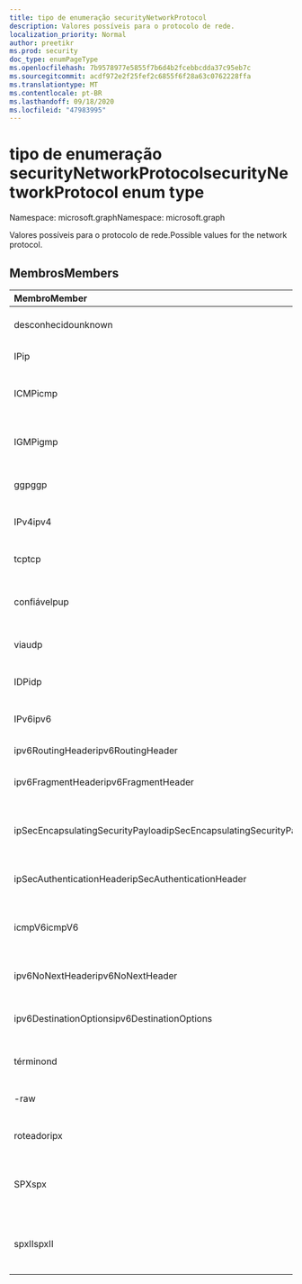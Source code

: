 ```yaml
---
title: tipo de enumeração securityNetworkProtocol
description: Valores possíveis para o protocolo de rede.
localization_priority: Normal
author: preetikr
ms.prod: security
doc_type: enumPageType
ms.openlocfilehash: 7b9578977e5855f7b6d4b2fcebbcdda37c95eb7c
ms.sourcegitcommit: acdf972e2f25fef2c6855f6f28a63c0762228ffa
ms.translationtype: MT
ms.contentlocale: pt-BR
ms.lasthandoff: 09/18/2020
ms.locfileid: "47983995"
---
```

# <a name="securitynetworkprotocol-enum-type"></a><span data-ttu-id="f36dc-103">tipo de enumeração securityNetworkProtocol</span><span class="sxs-lookup"><span data-stu-id="f36dc-103">securityNetworkProtocol enum type</span></span>

<span data-ttu-id="f36dc-104">Namespace: microsoft.graph</span><span class="sxs-lookup"><span data-stu-id="f36dc-104">Namespace: microsoft.graph</span></span>

<span data-ttu-id="f36dc-105">Valores possíveis para o protocolo de rede.</span><span class="sxs-lookup"><span data-stu-id="f36dc-105">Possible values for the network protocol.</span></span>

## <a name="members"></a><span data-ttu-id="f36dc-106">Membros</span><span class="sxs-lookup"><span data-stu-id="f36dc-106">Members</span></span>

|<span data-ttu-id="f36dc-107">Membro</span><span class="sxs-lookup"><span data-stu-id="f36dc-107">Member</span></span>|<span data-ttu-id="f36dc-108">Valor</span><span class="sxs-lookup"><span data-stu-id="f36dc-108">Value</span></span>|<span data-ttu-id="f36dc-109">Descrição</span><span class="sxs-lookup"><span data-stu-id="f36dc-109">Description</span></span>|
|:---|:---|:---|
|<span data-ttu-id="f36dc-110">desconhecido</span><span class="sxs-lookup"><span data-stu-id="f36dc-110">unknown</span></span>|<span data-ttu-id="f36dc-111">-1</span><span class="sxs-lookup"><span data-stu-id="f36dc-111">-1</span></span>|<span data-ttu-id="f36dc-112">Protocolo desconhecido.</span><span class="sxs-lookup"><span data-stu-id="f36dc-112">Unknown protocol.</span></span>|
|<span data-ttu-id="f36dc-113">IP</span><span class="sxs-lookup"><span data-stu-id="f36dc-113">ip</span></span>|<span data-ttu-id="f36dc-114">,0</span><span class="sxs-lookup"><span data-stu-id="f36dc-114">0</span></span>|<span data-ttu-id="f36dc-115">Protocolo de Internet.</span><span class="sxs-lookup"><span data-stu-id="f36dc-115">Internet Protocol.</span></span>|
|<span data-ttu-id="f36dc-116">ICMP</span><span class="sxs-lookup"><span data-stu-id="f36dc-116">icmp</span></span>|<span data-ttu-id="f36dc-117">1 </span><span class="sxs-lookup"><span data-stu-id="f36dc-117">1</span></span>| <span data-ttu-id="f36dc-118">Protocolo de mensagens de controle da Internet.</span><span class="sxs-lookup"><span data-stu-id="f36dc-118">Internet Control Message Protocol.</span></span>|
|<span data-ttu-id="f36dc-119">IGMP</span><span class="sxs-lookup"><span data-stu-id="f36dc-119">igmp</span></span>|<span data-ttu-id="f36dc-120">2 </span><span class="sxs-lookup"><span data-stu-id="f36dc-120">2</span></span>| <span data-ttu-id="f36dc-121">Protocolo de gerenciamento de grupos da Internet.</span><span class="sxs-lookup"><span data-stu-id="f36dc-121">Internet Group Management Protocol.</span></span>|
|<span data-ttu-id="f36dc-122">ggp</span><span class="sxs-lookup"><span data-stu-id="f36dc-122">ggp</span></span>|<span data-ttu-id="f36dc-123">3 </span><span class="sxs-lookup"><span data-stu-id="f36dc-123">3</span></span>| <span data-ttu-id="f36dc-124">Gateway para protocolo gateway.</span><span class="sxs-lookup"><span data-stu-id="f36dc-124">Gateway To Gateway Protocol.</span></span>|
|<span data-ttu-id="f36dc-125">IPv4</span><span class="sxs-lookup"><span data-stu-id="f36dc-125">ipv4</span></span>|<span data-ttu-id="f36dc-126">4 </span><span class="sxs-lookup"><span data-stu-id="f36dc-126">4</span></span>| <span data-ttu-id="f36dc-127">Protocolo IP versão 4.</span><span class="sxs-lookup"><span data-stu-id="f36dc-127">Internet Protocol version 4.</span></span>|
|<span data-ttu-id="f36dc-128">tcp</span><span class="sxs-lookup"><span data-stu-id="f36dc-128">tcp</span></span>|<span data-ttu-id="f36dc-129">6 </span><span class="sxs-lookup"><span data-stu-id="f36dc-129">6</span></span>| <span data-ttu-id="f36dc-130">Protocolo de controle de transmissão.</span><span class="sxs-lookup"><span data-stu-id="f36dc-130">Transmission Control Protocol.</span></span>|
|<span data-ttu-id="f36dc-131">confiável</span><span class="sxs-lookup"><span data-stu-id="f36dc-131">pup</span></span>|<span data-ttu-id="f36dc-132">12 </span><span class="sxs-lookup"><span data-stu-id="f36dc-132">12</span></span>| <span data-ttu-id="f36dc-133">Protocolo de pacote universal do PARC.</span><span class="sxs-lookup"><span data-stu-id="f36dc-133">PARC Universal Packet Protocol.</span></span>|
|<span data-ttu-id="f36dc-134">via</span><span class="sxs-lookup"><span data-stu-id="f36dc-134">udp</span></span>|<span data-ttu-id="f36dc-135">17 </span><span class="sxs-lookup"><span data-stu-id="f36dc-135">17</span></span>| <span data-ttu-id="f36dc-136">Protocolo de datagrama de usuário.</span><span class="sxs-lookup"><span data-stu-id="f36dc-136">User Datagram Protocol.</span></span>|
|<span data-ttu-id="f36dc-137">IDP</span><span class="sxs-lookup"><span data-stu-id="f36dc-137">idp</span></span>|<span data-ttu-id="f36dc-138">22</span><span class="sxs-lookup"><span data-stu-id="f36dc-138">22</span></span>| <span data-ttu-id="f36dc-139">Protocolo de datagrama da Internet.</span><span class="sxs-lookup"><span data-stu-id="f36dc-139">Internet Datagram Protocol.</span></span>|
|<span data-ttu-id="f36dc-140">IPv6</span><span class="sxs-lookup"><span data-stu-id="f36dc-140">ipv6</span></span>|<span data-ttu-id="f36dc-141">41</span><span class="sxs-lookup"><span data-stu-id="f36dc-141">41</span></span>| <span data-ttu-id="f36dc-142">Protocolo IP versão 6 (IPv6).</span><span class="sxs-lookup"><span data-stu-id="f36dc-142">Internet Protocol version 6 (ipv6).</span></span>|
|<span data-ttu-id="f36dc-143">ipv6RoutingHeader</span><span class="sxs-lookup"><span data-stu-id="f36dc-143">ipv6RoutingHeader</span></span>|<span data-ttu-id="f36dc-144">43</span><span class="sxs-lookup"><span data-stu-id="f36dc-144">43</span></span>| <span data-ttu-id="f36dc-145">cabeçalho de roteamento IPv6.</span><span class="sxs-lookup"><span data-stu-id="f36dc-145">ipv6 Routing header.</span></span>|
|<span data-ttu-id="f36dc-146">ipv6FragmentHeader</span><span class="sxs-lookup"><span data-stu-id="f36dc-146">ipv6FragmentHeader</span></span>|<span data-ttu-id="f36dc-147">44</span><span class="sxs-lookup"><span data-stu-id="f36dc-147">44</span></span>| <span data-ttu-id="f36dc-148">cabeçalho de fragmento IPv6.</span><span class="sxs-lookup"><span data-stu-id="f36dc-148">ipv6 Fragment header.</span></span>|
|<span data-ttu-id="f36dc-149">ipSecEncapsulatingSecurityPayload</span><span class="sxs-lookup"><span data-stu-id="f36dc-149">ipSecEncapsulatingSecurityPayload</span></span>|<span data-ttu-id="f36dc-150">50</span><span class="sxs-lookup"><span data-stu-id="f36dc-150">50</span></span>| <span data-ttu-id="f36dc-151">cabeçalho de carga de segurança de encapsulamento IPv6.</span><span class="sxs-lookup"><span data-stu-id="f36dc-151">ipv6 Encapsulating Security Payload header.</span></span>|
|<span data-ttu-id="f36dc-152">ipSecAuthenticationHeader</span><span class="sxs-lookup"><span data-stu-id="f36dc-152">ipSecAuthenticationHeader</span></span>|<span data-ttu-id="f36dc-153">51</span><span class="sxs-lookup"><span data-stu-id="f36dc-153">51</span></span>| <span data-ttu-id="f36dc-154">cabeçalho de autenticação IPv6.</span><span class="sxs-lookup"><span data-stu-id="f36dc-154">ipv6 Authentication header.</span></span>|
|<span data-ttu-id="f36dc-155">icmpV6</span><span class="sxs-lookup"><span data-stu-id="f36dc-155">icmpV6</span></span>|<span data-ttu-id="f36dc-156">58</span><span class="sxs-lookup"><span data-stu-id="f36dc-156">58</span></span>| <span data-ttu-id="f36dc-157">Protocolo de mensagens de controle da Internet para IPv6.</span><span class="sxs-lookup"><span data-stu-id="f36dc-157">Internet Control Message Protocol for ipv6.</span></span>|
|<span data-ttu-id="f36dc-158">ipv6NoNextHeader</span><span class="sxs-lookup"><span data-stu-id="f36dc-158">ipv6NoNextHeader</span></span>|<span data-ttu-id="f36dc-159">59</span><span class="sxs-lookup"><span data-stu-id="f36dc-159">59</span></span>| <span data-ttu-id="f36dc-160">IPv6 sem cabeçalho seguinte.</span><span class="sxs-lookup"><span data-stu-id="f36dc-160">ipv6 No next header.</span></span>|
|<span data-ttu-id="f36dc-161">ipv6DestinationOptions</span><span class="sxs-lookup"><span data-stu-id="f36dc-161">ipv6DestinationOptions</span></span>|<span data-ttu-id="f36dc-162">60</span><span class="sxs-lookup"><span data-stu-id="f36dc-162">60</span></span>| <span data-ttu-id="f36dc-163">cabeçalho de opções de destino IPv6.</span><span class="sxs-lookup"><span data-stu-id="f36dc-163">ipv6 Destination Options header.</span></span>|
|<span data-ttu-id="f36dc-164">término</span><span class="sxs-lookup"><span data-stu-id="f36dc-164">nd</span></span>|<span data-ttu-id="f36dc-165">77</span><span class="sxs-lookup"><span data-stu-id="f36dc-165">77</span></span>| <span data-ttu-id="f36dc-166">Protocolo de disco de rede (não oficial).</span><span class="sxs-lookup"><span data-stu-id="f36dc-166">Net Disk Protocol (unofficial).</span></span>|
|<span data-ttu-id="f36dc-167">-</span><span class="sxs-lookup"><span data-stu-id="f36dc-167">raw</span></span>|<span data-ttu-id="f36dc-168">255</span><span class="sxs-lookup"><span data-stu-id="f36dc-168">255</span></span>| <span data-ttu-id="f36dc-169">Protocolo de pacote IP bruto.</span><span class="sxs-lookup"><span data-stu-id="f36dc-169">Raw IP packet protocol.</span></span>|
|<span data-ttu-id="f36dc-170">roteador</span><span class="sxs-lookup"><span data-stu-id="f36dc-170">ipx</span></span>|<span data-ttu-id="f36dc-171">1000</span><span class="sxs-lookup"><span data-stu-id="f36dc-171">1000</span></span>| <span data-ttu-id="f36dc-172">Protocolo Internet Packet Exchange.</span><span class="sxs-lookup"><span data-stu-id="f36dc-172">Internet Packet Exchange Protocol.</span></span>|
|<span data-ttu-id="f36dc-173">SPX</span><span class="sxs-lookup"><span data-stu-id="f36dc-173">spx</span></span>|<span data-ttu-id="f36dc-174">1256</span><span class="sxs-lookup"><span data-stu-id="f36dc-174">1256</span></span>| <span data-ttu-id="f36dc-175">Protocolo de troca de pacotes sequenciado.</span><span class="sxs-lookup"><span data-stu-id="f36dc-175">Sequenced Packet Exchange protocol.</span></span>|
|<span data-ttu-id="f36dc-176">spxII</span><span class="sxs-lookup"><span data-stu-id="f36dc-176">spxII</span></span>|<span data-ttu-id="f36dc-177">1257</span><span class="sxs-lookup"><span data-stu-id="f36dc-177">1257</span></span>| <span data-ttu-id="f36dc-178">Protocolo de troca de pacotes de versão 2.</span><span class="sxs-lookup"><span data-stu-id="f36dc-178">Sequenced Packet Exchange version 2 protocol.</span></span>|

